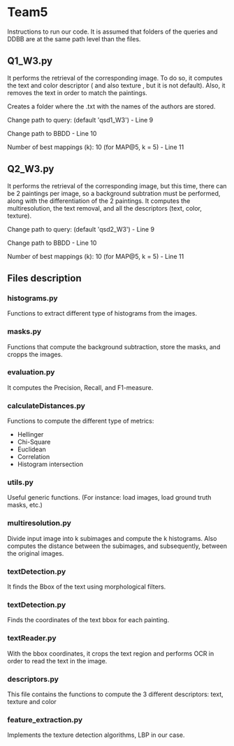 # Team5

Instructions to run our code.
It is assumed that folders of the queries and DDBB are at the same path level than the files.

## Q1_W3.py

It performs the retrieval of the corresponding image. To do so, it computes the text and color descriptor ( and also texture , but it is not default). Also, it removes the text in order to match the paintings.

Creates a folder where the .txt with the names of the authors are stored. 

Change path to query: (default 'qsd1_W3') - Line 9

Change path to BBDD - Line 10

Number of best mappings (k): 10 (for MAP@5, k = 5) - Line 11


## Q2_W3.py

It performs the retrieval of the corresponding image, but this time, there can be 2 paintings per
image, so a background subtration must be performed, along with the differentiation of the 2 paintings.
It computes the multiresolution, the text removal, and all the descriptors (text, color, texture). 

Change path to query: (default 'qsd2_W3') - Line 9

Change path to BBDD - Line 10

Number of best mappings (k): 10 (for MAP@5, k = 5) - Line 11


## Files description

### histograms.py

Functions to extract different type of histograms from the images.

### masks.py

Functions that compute the background subtraction, store the masks, and cropps the images.

### evaluation.py

It computes the Precision, Recall, and F1-measure.

### calculateDistances.py

Functions to compute the different type of metrics:
- Hellinger
- Chi-Square
- Euclidean
- Correlation
- Histogram intersection

### utils.py

Useful generic functions. (For instance: load images, load ground truth masks, etc.)

### multiresolution.py

Divide input image into k subimages and compute the k histograms. Also computes the distance between the subimages, and subsequently, between the original images. 

### textDetection.py

It finds the Bbox of the text using morphological filters. 

### textDetection.py

Finds the coordinates of the text bbox for each painting. 

### textReader.py

With the bbox coordinates, it crops the text region and performs OCR in order to read the text in the image.

### descriptors.py

This file contains the functions to compute the 3 different descriptors: text, texture and color

### feature_extraction.py

Implements the texture detection algorithms, LBP in our case. 



